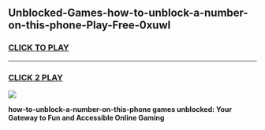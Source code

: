 
## Unblocked-Games-how-to-unblock-a-number-on-this-phone-Play-Free-0xuwl
<h3>
<a href="https://premium76.site?title=how-to-unblock-a-number-on-this-phone&ref=21A">CLICK TO PLAY</a></h3>
<hr>

<h3>
<a href="https://premium76.site?title=how-to-unblock-a-number-on-this-phone&ref=21A">CLICK 2 PLAY</a>
  
</h3>

<a href="https://premium76.site?title=how-to-unblock-a-number-on-this-phone&ref=21A"><img src="https://clearcache.store/games.png"></a>


**how-to-unblock-a-number-on-this-phone games unblocked: Your Gateway to Fun and Accessible Online Gaming**
